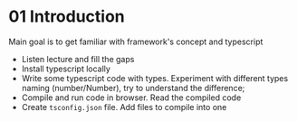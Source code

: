 # 01 Introduction
Main goal is to get familiar with framework's concept and typescript
* Listen lecture and fill the gaps
* Install typescript locally
* Write some typescript code with types. Experiment with different types naming (number/Number), try to understand the difference;
* Compile and run code in browser. Read the compiled code
* Create ```tsconfig.json``` file. Add files to compile into one
